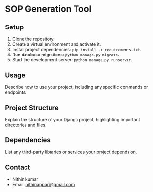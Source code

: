 # SOP Generation Tool


## Setup

1. Clone the repository.
2. Create a virtual environment and activate it.
3. Install project dependencies: `pip install -r requirements.txt`.
4. Run database migrations: `python manage.py migrate`.
5. Start the development server: `python manage.py runserver`.

## Usage

Describe how to use your project, including any specific commands or endpoints.

## Project Structure

Explain the structure of your Django project, highlighting important directories and files.

## Dependencies

List any third-party libraries or services your project depends on.


## Contact

- Nithin kumar
- Email: nithinappari@gmail.com

